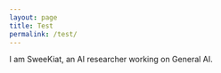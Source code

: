 ```yaml
---
layout: page
title: Test
permalink: /test/
---
```


I am SweeKiat, an AI researcher working on General AI.
